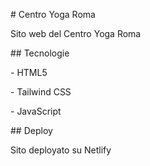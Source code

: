 \# Centro Yoga Roma



Sito web del Centro Yoga Roma



\## Tecnologie

\- HTML5

\- Tailwind CSS

\- JavaScript



\## Deploy

Sito deployato su Netlify

